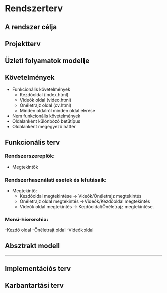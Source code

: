 # Rendszerterv

## A rendszer célja

## Projektterv

## Üzleti folyamatok modellje

## Követelmények 

- Funkcionális követelmények 
  - Kezdőoldal (index.html)
  - Videók oldal (video.html)
  - Önéletrajz oldal (cv.html)
  - Minden oldalról minden oldal elérése
- Nem funkcionális követelmények
 - Oldalanként különböző betűtípus
  - Oldalanként megegyező háttér

## Funkcionális terv
### Rendszerszereplők:
-   Megtekintők

### Rendszerhasználati esetek és lefutásaik:
- Megtekintő:
  - Kezdőoldal megtekintése -> Videók/Önéletrajz megtekintés
  - Önéletrajz oldal megtekintés -> Videók/Kezdőoldal megtekintés
  - Videók oldal megtekintés -> Kezdőoldal/Önéletrajz megtekintése.

### Menü-hiererchia:
-Kezdő oldal
-Önéletrajt oldal
-Videók oldal
## Absztrakt modell
---------
## Implementációs terv

## Karbantartási terv